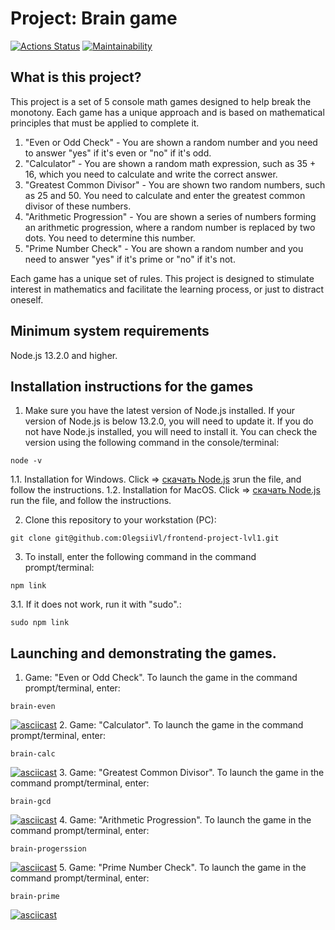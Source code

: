 # Project: Brain game
[![Actions Status](https://github.com/OlegSiVl/frontend-project-lvl1/workflows/hexlet-check/badge.svg)](https://github.com/OlegSiVl/frontend-project-lvl1/actions) [![Maintainability](https://api.codeclimate.com/v1/badges/0fddeceb197553aaf5f6/maintainability)](https://codeclimate.com/github/OlegsiiVl/frontend-project-lvl1/maintainability)

## What is this project?

This project is a set of 5 console math games designed to help break the monotony. Each game has a unique approach and is based on mathematical principles that must be applied to complete it.

1. "Even or Odd Check" - You are shown a random number and you need to answer "yes" if it's even or "no" if it's odd.
2. "Calculator" - You are shown a random math expression, such as 35 + 16, which you need to calculate and write the correct answer.
3. "Greatest Common Divisor" - You are shown two random numbers, such as 25 and 50. You need to calculate and enter the greatest common divisor of these numbers.
4. "Arithmetic Progression" - You are shown a series of numbers forming an arithmetic progression, where a random number is replaced by two dots. You need to determine this number.
5. "Prime Number Check" - You are shown a random number and you need to answer "yes" if it's prime or "no" if it's not.

Each game has a unique set of rules. This project is designed to stimulate interest in mathematics and facilitate the learning process, or just to distract oneself.

## Minimum system requirements
Node.js 13.2.0 and higher.
## Installation instructions for the games
1. Make sure you have the latest version of Node.js installed. If your version of Node.js is below 13.2.0, you will need to update it. If you do not have Node.js installed, you will need to install it. You can check the version using the following command in the console/terminal:
```
node -v
```
1.1. Installation for Windows. Click => [скачать Node.js](https://nodejs.org/dist/v18.15.0/node-v18.15.0-x86.msi) зrun the file, and follow the instructions.
1.2. Installation for MacOS. Click => [скачать Node.js](https://nodejs.org/dist/v19.8.1/node-v19.8.1.pkg) run the file, and follow the instructions.

2. Clone this repository to your workstation (PC):
```
git clone git@github.com:OlegsiiVl/frontend-project-lvl1.git
```
3. To install, enter the following command in the command prompt/terminal:
```
npm link
```
3.1. If it does not work, run it with "sudo".:
```
sudo npm link
```
## Launching and demonstrating the games.
1. Game: "Even or Odd Check".
To launch the game in the command prompt/terminal, enter:
```
brain-even
```
[![asciicast](https://asciinema.org/a/UwGmWLpSJeRXIkzYYXP45aogl.svg)](https://asciinema.org/a/UwGmWLpSJeRXIkzYYXP45aogl)
2. Game: "Calculator".
To launch the game in the command prompt/terminal, enter:
```
brain-calc
```
[![asciicast](https://asciinema.org/a/fSDmguCxCYMXc9caGPvlPEbu9.svg)](https://asciinema.org/a/fSDmguCxCYMXc9caGPvlPEbu9)
3. Game: "Greatest Common Divisor".
To launch the game in the command prompt/terminal, enter:
```
brain-gcd
```
[![asciicast](   https://asciinema.org/a/2cOw1Ct7ziRhTnvxbFCjhNTbl.svg)](   https://asciinema.org/a/2cOw1Ct7ziRhTnvxbFCjhNTbl)
4. Game: "Arithmetic Progression".
To launch the game in the command prompt/terminal, enter:
```
brain-progerssion
```
[![asciicast](https://asciinema.org/a/MOXscdE4ZIEFHUHLWe1XBIgn2.svg)](https://asciinema.org/a/MOXscdE4ZIEFHUHLWe1XBIgn2)
5. Game: "Prime Number Check".
To launch the game in the command prompt/terminal, enter:
```
brain-prime
```
[![asciicast](https://asciinema.org/a/DqVBxGbEFmkUBRbzodAFU7Btv.svg)](https://asciinema.org/a/DqVBxGbEFmkUBRbzodAFU7Btv)